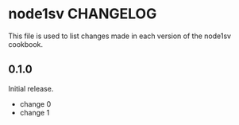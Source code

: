 # node1sv CHANGELOG

This file is used to list changes made in each version of the node1sv cookbook.

## 0.1.0

Initial release.

- change 0
- change 1
